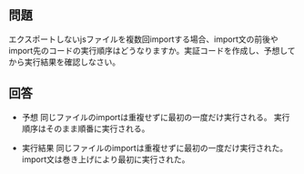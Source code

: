 ## 問題

エクスポートしないjsファイルを複数回importする場合、import文の前後やimport先のコードの実行順序はどうなりますか。実証コードを作成し、予想してから実行結果を確認しなさい。

## 回答

- 予想
  同じファイルのimportは重複せずに最初の一度だけ実行される。
  実行順序はそのまま順番に実行される。

- 実行結果
  同じファイルのimportは重複せずに最初の一度だけ実行された。
  import文は巻き上げにより最初に実行された。
